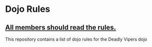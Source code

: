 Dojo Rules
==========
## [All members should read the rules.](https://github.com/deadlyvipers)
This repository contains a list of dojo rules for the Deadly Vipers dojo

